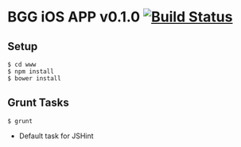 # BGG iOS APP v0.1.0 [![Build Status](https://travis-ci.org/kjaenicke/BGG_App.png)](https://travis-ci.org/kjaenicke/BGG_App)

## Setup
    $ cd www
    $ npm install
    $ bower install
    
## Grunt Tasks
    $ grunt
- Default task for JSHint
